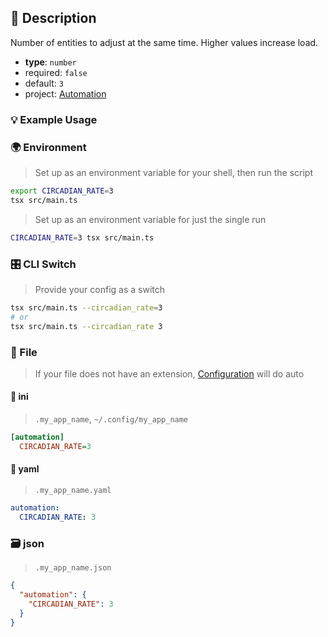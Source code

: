 ## 📜 Description

Number of entities to adjust at the same time. Higher values increase load.

- **type**: `number`
- required: `false`
- default: `3`
- project: [Automation](/automation)

### 💡 Example Usage

### 🌍 Environment

> Set up as an environment variable for your shell, then run the script
```bash
export CIRCADIAN_RATE=3
tsx src/main.ts
```
> Set up as an environment variable for just the single run

```bash
CIRCADIAN_RATE=3 tsx src/main.ts
```
### 🎛️ CLI Switch

> Provide your config as a switch
```bash
tsx src/main.ts --circadian_rate=3
# or
tsx src/main.ts --circadian_rate 3
```
### 📁 File
>  If your file does not have an extension, [Configuration](/core/configuration) will do auto
#### 📘 ini

> `.my_app_name`, `~/.config/my_app_name`

```ini
[automation]
  CIRCADIAN_RATE=3
```
#### 📄 yaml

> `.my_app_name.yaml`

```yaml
automation:
  CIRCADIAN_RATE: 3
```
### 🗃️ json

> `.my_app_name.json`

```json
{
  "automation": {
    "CIRCADIAN_RATE": 3
  }
}
```

